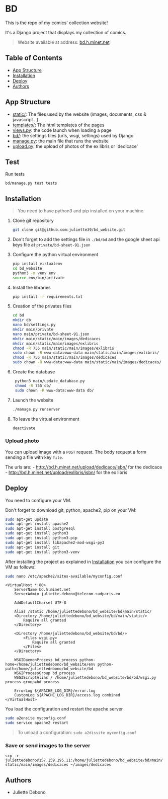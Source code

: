 # BD

This is the repo of my comics' collection website!

It's a Django project that displays my collection of comics.

> Website available at address: [bd.h.minet.net](http://bd.h.minet.net)

## Table of Contents

- [App Structure](#app-structure)
- [Installation](#installation)
- [Deploy](#deploy)
- [Authors](#authors)

## App Structure

- [static/](bd/main/static): The files used by the website (images, documents, css & javascript…)
- [templates/](bd/main/templates): The html templates of the pages
- [views.py](bd/main/views.py): the code launch when loading a page
- [bd/](bd/bd): the settings files (urls, wsgi, settings) used by Django
- [manage.py](bd/manage.py): the main file that runs the website
- [upload.py](bd/main/upload_photo.py): the upload of photos of the ex libris or 'dedicace'

## Test

Run tests

`bd/manage.py test tests`

## Installation

> You need to have python3 and pip installed on your machine

1. Clone git repository

    ```bash
    git clone git@github.com:juliette39/bd_website.git
    ```

2. Don't forget to add the settings file in `./bd/bd` and the google sheet api keys file at `private/bd-sheet-91.json`

3. Configure the python virtual environment

    ```bash
    pip install virtualenv
    cd bd_website
    python3 -m venv env
    source env/bin/activate
    ```
   
4. Install the libraries

    ```bash
    pip install -r requirements.txt
   ```

5. Creation of the privates files

    ```bash
    cd bd
    mkdir db
    nano bd/settings.py
    mkdir main/private
    nano main/private/bd-sheet-91.json
    mkdir main/static/main/images/dedicaces
    mkdir main/static/main/images/exlibris
    chmod -R 755 main/static/main/images/exlibris
    sudo chown -R www-data:www-data main/static/main/images/exlibris/
    chmod -R 755 main/static/main/images/dedicaces
    sudo chown -R www-data:www-data main/static/main/images/dedicaces/
    ```
   
6. Create the database

   ```bash
    python3 main/update_database.py
    chmod -R 755 db/
    sudo chown -R www-data:www-data db/
   ```

7. Launch the website

    ```bash
    ./manage.py runserver
    ```
8. To leave the virtual environment
    ```bash
    deactivate
    ```
### Upload photo

You can upload image with a `POST` request.
The body request a form sending a file with key `file`.

   The urls are:
      - http://bd.h.minet.net/upload/dedicace/isbn/ for the dedicace
      - http://bd.h.minet.net/upload/exlibris/isbn/ for the ex libris

## Deploy

You need to configure your VM.

Don't forget to download git, python, apache2, pip on your VM:
    
```bash
sudo apt-get update
sudo apt-get install apache2
sudo apt-get install postgresql
sudo apt-get install python3
sudo apt-get install python3-pip
sudo apt-get install libapache2-mod-wsgi-py3
sudo apt-get install git
sudo apt-get install python3-venv
```

After installing the project as explained in [Installation](#installation)
you can configure the VM as follows:

```bash
sudo nano /etc/apache2/sites-available/myconfig.conf
```

```
<VirtualHost *:80>
    ServerName bd.h.minet.net
    ServerAdmin juliette.debono@telecom-sudparis.eu

    AddDefaultCharset UTF-8

    Alias /static /home/juliettedebono/bd_website/bd/main/static/
    <Directory /home/juliettedebono/bd_website/bd/main/static/>
        Require all granted
    </Directory>

    <Directory /home/juliettedebono/bd_website/bd/bd/>
        <Files wsgi.py>
            Require all granted
        </Files>
    </Directory>

    WSGIDaemonProcess bd_process python-home=/home/juliettedebono/bd_website/env python-path=/home/juliettedebono/bd_website/bd
    WSGIProcessGroup bd_process
    WSGIScriptAlias / /home/juliettedebono/bd_website/bd/bd/wsgi.py process-group=bd_process

    ErrorLog ${APACHE_LOG_DIR}/error.log
    CustomLog ${APACHE_LOG_DIR}/access.log combined
</VirtualHost>
```

You load the configuration and restart the apache server
```bash
sudo a2ensite myconfig.conf
sudo service apache2 restart
```

> To unload a configuration: `sudo a2dissite myconfig.conf`

### Save or send images to the server

`scp -r juliettedebono@157.159.195.11:/home/juliettedebono/bd_website/bd/main/static/main/images/dedicaces ~/images/dedicaces`

## Authors

- Juliette Debono
